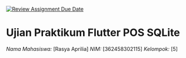 [![Review Assignment Due Date](https://classroom.github.com/assets/deadline-readme-button-22041afd0340ce965d47ae6ef1cefeee28c7c493a6346c4f15d667ab976d596c.svg)](https://classroom.github.com/a/58YCLsqW)

# Ujian Praktikum Flutter POS SQLite
*Nama Mahasiswa:* [Rasya Aprilia]
*NIM:* [362458302115]
*Kelompok:* [5]
